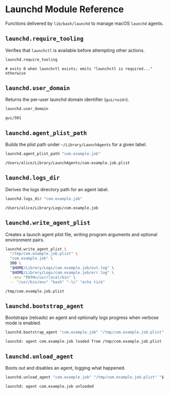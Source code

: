 # Launchd Module Reference

Functions delivered by `lib/bash/launchd` to manage macOS `launchd` agents.

## `launchd.require_tooling`
Verifies that `launchctl` is available before attempting other actions.

```bash
launchd.require_tooling
```

```text
# exits 0 when launchctl exists; emits "launchctl is required..." otherwise
```

## `launchd.user_domain`
Returns the per-user launchd domain identifier (`gui/<uid>`).

```bash
launchd.user_domain
```

```text
gui/501
```

## `launchd.agent_plist_path`
Builds the plist path under `~/Library/LaunchAgents` for a given label.

```bash
launchd.agent_plist_path "com.example.job"
```

```text
/Users/alice/Library/LaunchAgents/com.example.job.plist
```

## `launchd.logs_dir`
Derives the logs directory path for an agent label.

```bash
launchd.logs_dir "com.example.job"
```

```text
/Users/alice/Library/Logs/com.example.job
```

## `launchd.write_agent_plist`
Creates a launch agent plist file, writing program arguments and optional environment pairs.

```bash
launchd.write_agent_plist \
  "/tmp/com.example.job.plist" \
  "com.example.job" \
  300 \
  "$HOME/Library/Logs/com.example.job/out.log" \
  "$HOME/Library/Logs/com.example.job/err.log" \
  --env "PATH=/usr/local/bin" \
  -- "/usr/bin/env" "bash" "-lc" "echo tick"
```

```text
/tmp/com.example.job.plist
```

## `launchd.bootstrap_agent`
Bootstraps (reloads) an agent and optionally logs progress when verbose mode is enabled.

```bash
launchd.bootstrap_agent "com.example.job" "/tmp/com.example.job.plist" "$(launchd.user_domain)" 1
```

```text
launchd: agent com.example.job loaded from /tmp/com.example.job.plist
```

## `launchd.unload_agent`
Boots out and disables an agent, logging what happened.

```bash
launchd.unload_agent "com.example.job" "/tmp/com.example.job.plist" "$(launchd.user_domain)" 1
```

```text
launchd: agent com.example.job unloaded
```
